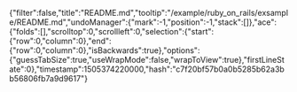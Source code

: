 {"filter":false,"title":"README.md","tooltip":"/example/ruby_on_rails/exsample/README.md","undoManager":{"mark":-1,"position":-1,"stack":[]},"ace":{"folds":[],"scrolltop":0,"scrollleft":0,"selection":{"start":{"row":0,"column":0},"end":{"row":0,"column":0},"isBackwards":true},"options":{"guessTabSize":true,"useWrapMode":false,"wrapToView":true},"firstLineState":0},"timestamp":1505374220000,"hash":"c7f20bf57b0a0b5285b62a3bb56806fb7a9d9617"}